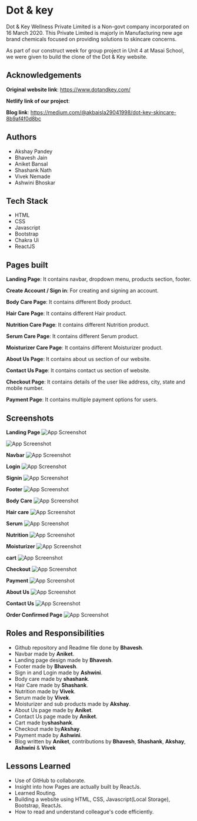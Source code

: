 
# Dot & key

Dot & Key Wellness Private Limited is a Non-govt company incorporated on 16 March 2020. This Private Limited is majorly in Manufacturing new age brand chemicals focused on providing solutions to skincare concerns.

As part of our construct week for group project in Unit 4 at Masai School, we were given to build the clone of the Dot & Key website.

## Acknowledgements

**Original website link**: https://www.dotandkey.com/

**Netlify link of our project**: 

**Blog link**: https://medium.com/@akbaisla29041998/dot-key-skincare-8b9af4f0d8bc

## Authors

- Akshay Pandey
- Bhavesh Jain
- Aniket Bansal
- Shashank Nath
- Vivek Nemade
- Ashwini Bhoskar
 


## Tech Stack

- HTML
- CSS
- Javascript
- Bootstrap
- Chakra Ui
- ReactJS



## Pages built

**Landing Page**: It contains navbar, dropdown menu, products section, footer.

**Create Account / Sign in**: For creating and signing an account.

**Body Care Page**: It contains different Body product.

**Hair Care Page**: It contains different Hair product.

**Nutrition Care Page**: It contains different Nutrition  product.

**Serum Care Page**: It contains different Serum product.

**Moisturizer Care Page**: It contains different Moisturizer product.

**About Us Page**: It contains about us section of our website.

**Contact Us Page**: It contains contact us section of website.

**Checkout Page**: It contains details of the user like address, city, state and mobile number.

**Payment Page**: It contains multiple payment options for users.
 


## Screenshots

**Landing Page**
![App Screenshot](https://raw.githubusercontent.com/Bhavesh2302/dot-key-personal/master/Landing%20page.jpg)

![App Screenshot](https://raw.githubusercontent.com/Bhavesh2302/dot-key-personal/master/Navbar2.png)

**Navbar**
![App Screenshot](https://raw.githubusercontent.com/Bhavesh2302/dot-key-personal/master/navbar.png)

**Login**
![App Screenshot](https://raw.githubusercontent.com/Bhavesh2302/dot-key-personal/master/Login.jpg)

**Signin**
![App Screenshot](https://raw.githubusercontent.com/Bhavesh2302/dot-key-personal/master/Signup.jpg)

**Footer**
![App Screenshot](https://raw.githubusercontent.com/Bhavesh2302/dot-key-personal/master/footer.png)

**Body Care**
![App Screenshot](https://raw.githubusercontent.com/Bhavesh2302/dot-key-personal/master/BodyCare.jpg)

**Hair care**
![App Screenshot](https://raw.githubusercontent.com/Bhavesh2302/dot-key-personal/master/haircare.jpg)

**Serum**
![App Screenshot](https://raw.githubusercontent.com/Bhavesh2302/dot-key-personal/master/serum.png)

**Nutrition**
![App Screenshot](https://raw.githubusercontent.com/Bhavesh2302/dot-key-personal/master/nutrition.png)

**Moisturizer**
![App Screenshot](https://raw.githubusercontent.com/Bhavesh2302/dot-key-personal/master/moisturiser.png)

**cart**
![App Screenshot](https://raw.githubusercontent.com/Bhavesh2302/dot-key-personal/master/cart.jpg)

**Checkout**
![App Screenshot](https://raw.githubusercontent.com/Bhavesh2302/dot-key-personal/master/checkout.png)

**Payment**
![App Screenshot](https://raw.githubusercontent.com/Bhavesh2302/dot-key-personal/master/Payment.jpg)

**About Us**
![App Screenshot](https://raw.githubusercontent.com/Bhavesh2302/dot-key-personal/master/about-us.png)

**Contact Us**
![App Screenshot](https://raw.githubusercontent.com/Bhavesh2302/dot-key-personal/master/contact-us.png)

**Order Confirmed Page**
![App Screenshot](https://raw.githubusercontent.com/Bhavesh2302/dot-key-personal/master/OrderConfirmed.jpg)

## Roles and Responsibilities

- Github repository and Readme file done by **Bhavesh**.
- Navbar made by **Aniket**.
- Landing page design made by **Bhavesh**.
- Footer made by **Bhavesh**.
- Sign in and Login made by **Ashwini**.
- Body care made by **shashank**.
- Hair Care made by **Shashank**.
- Nutrition made by **Vivek**.
- Serum made by **Vivek**.
- Moisturizer and sub products made by **Akshay**.
- About Us page made by **Aniket**.
- Contact Us page made by **Aniket**.
- Cart made by**shashank**.
- Checkout made by**Akshay**.
- Payment made by **Ashwini**.
- Blog written by **Aniket**, contributions by **Bhavesh**, **Shashank**, **Akshay**, **Ashwini** & **Vivek**

## Lessons Learned

- Use of GitHub to collaborate.
- Insight into how Pages are actually built by ReactJs.
- Learned Routing.
- Building a website using HTML, CSS, Javascript(Local Storage), Bootstrap, ReactJs.
- How to read and understand colleague's code efficiently.
